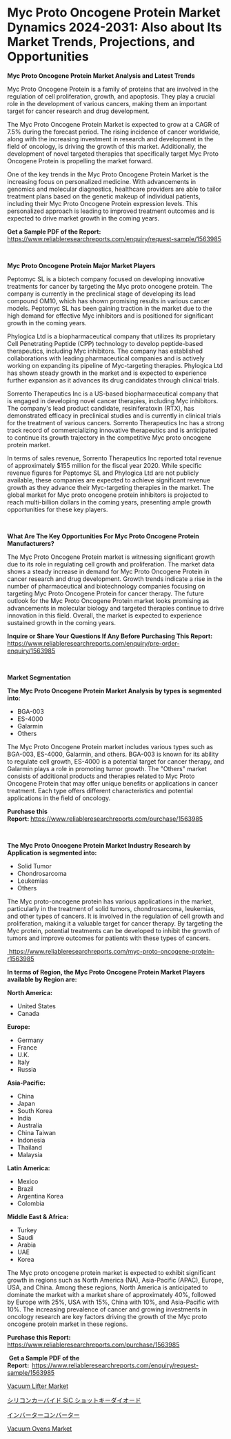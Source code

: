<p><h1>Myc Proto Oncogene Protein Market Dynamics 2024-2031: Also about Its Market Trends, Projections, and Opportunities</h1></p><p><strong>Myc Proto Oncogene Protein Market Analysis and Latest Trends</strong></p>
<p><p>Myc Proto Oncogene Protein is a family of proteins that are involved in the regulation of cell proliferation, growth, and apoptosis. They play a crucial role in the development of various cancers, making them an important target for cancer research and drug development.</p><p>The Myc Proto Oncogene Protein Market is expected to grow at a CAGR of 7.5% during the forecast period. The rising incidence of cancer worldwide, along with the increasing investment in research and development in the field of oncology, is driving the growth of this market. Additionally, the development of novel targeted therapies that specifically target Myc Proto Oncogene Protein is propelling the market forward.</p><p>One of the key trends in the Myc Proto Oncogene Protein Market is the increasing focus on personalized medicine. With advancements in genomics and molecular diagnostics, healthcare providers are able to tailor treatment plans based on the genetic makeup of individual patients, including their Myc Proto Oncogene Protein expression levels. This personalized approach is leading to improved treatment outcomes and is expected to drive market growth in the coming years.</p></p>
<p><strong>Get a Sample PDF of the Report:&nbsp;</strong> <a href="https://www.reliableresearchreports.com/enquiry/request-sample/1563985">https://www.reliableresearchreports.com/enquiry/request-sample/1563985</a></p>
<p>&nbsp;</p>
<p><strong>Myc Proto Oncogene Protein Major Market Players</strong></p>
<p><p>Peptomyc SL is a biotech company focused on developing innovative treatments for cancer by targeting the Myc proto oncogene protein. The company is currently in the preclinical stage of developing its lead compound OM10, which has shown promising results in various cancer models. Peptomyc SL has been gaining traction in the market due to the high demand for effective Myc inhibitors and is positioned for significant growth in the coming years.</p><p>Phylogica Ltd is a biopharmaceutical company that utilizes its proprietary Cell Penetrating Peptide (CPP) technology to develop peptide-based therapeutics, including Myc inhibitors. The company has established collaborations with leading pharmaceutical companies and is actively working on expanding its pipeline of Myc-targeting therapies. Phylogica Ltd has shown steady growth in the market and is expected to experience further expansion as it advances its drug candidates through clinical trials.</p><p>Sorrento Therapeutics Inc is a US-based biopharmaceutical company that is engaged in developing novel cancer therapies, including Myc inhibitors. The company's lead product candidate, resiniferatoxin (RTX), has demonstrated efficacy in preclinical studies and is currently in clinical trials for the treatment of various cancers. Sorrento Therapeutics Inc has a strong track record of commercializing innovative therapeutics and is anticipated to continue its growth trajectory in the competitive Myc proto oncogene protein market.</p><p>In terms of sales revenue, Sorrento Therapeutics Inc reported total revenue of approximately $155 million for the fiscal year 2020. While specific revenue figures for Peptomyc SL and Phylogica Ltd are not publicly available, these companies are expected to achieve significant revenue growth as they advance their Myc-targeting therapies in the market. The global market for Myc proto oncogene protein inhibitors is projected to reach multi-billion dollars in the coming years, presenting ample growth opportunities for these key players.</p></p>
<p>&nbsp;</p>
<p><strong>What Are The Key Opportunities For Myc Proto Oncogene Protein Manufacturers?</strong></p>
<p><p>The Myc Proto Oncogene Protein market is witnessing significant growth due to its role in regulating cell growth and proliferation. The market data shows a steady increase in demand for Myc Proto Oncogene Protein in cancer research and drug development. Growth trends indicate a rise in the number of pharmaceutical and biotechnology companies focusing on targeting Myc Proto Oncogene Protein for cancer therapy. The future outlook for the Myc Proto Oncogene Protein market looks promising as advancements in molecular biology and targeted therapies continue to drive innovation in this field. Overall, the market is expected to experience sustained growth in the coming years.</p></p>
<p><strong>Inquire or Share Your Questions If Any Before Purchasing This Report:</strong> <a href="https://www.reliableresearchreports.com/enquiry/pre-order-enquiry/1563985">https://www.reliableresearchreports.com/enquiry/pre-order-enquiry/1563985</a></p>
<p>&nbsp;</p>
<p><strong>Market Segmentation</strong></p>
<p><strong>The Myc Proto Oncogene Protein Market Analysis by types is segmented into:</strong></p>
<p><ul><li>BGA-003</li><li>ES-4000</li><li>Galarmin</li><li>Others</li></ul></p>
<p><p>The Myc Proto Oncogene Protein market includes various types such as BGA-003, ES-4000, Galarmin, and others. BGA-003 is known for its ability to regulate cell growth, ES-4000 is a potential target for cancer therapy, and Galarmin plays a role in promoting tumor growth. The "Others" market consists of additional products and therapies related to Myc Proto Oncogene Protein that may offer unique benefits or applications in cancer treatment. Each type offers different characteristics and potential applications in the field of oncology.</p></p>
<p><strong>Purchase this Report:&nbsp;</strong><a href="https://www.reliableresearchreports.com/purchase/1563985">https://www.reliableresearchreports.com/purchase/1563985</a></p>
<p>&nbsp;</p>
<p><strong>The Myc Proto Oncogene Protein Market Industry Research by Application is segmented into:</strong></p>
<p><ul><li>Solid Tumor</li><li>Chondrosarcoma</li><li>Leukemias</li><li>Others</li></ul></p>
<p><p>The Myc proto-oncogene protein has various applications in the market, particularly in the treatment of solid tumors, chondrosarcoma, leukemias, and other types of cancers. It is involved in the regulation of cell growth and proliferation, making it a valuable target for cancer therapy. By targeting the Myc protein, potential treatments can be developed to inhibit the growth of tumors and improve outcomes for patients with these types of cancers.</p></p>
<p><a href="https://www.reliableresearchreports.com/myc-proto-oncogene-protein-r1563985">&nbsp;https://www.reliableresearchreports.com/myc-proto-oncogene-protein-r1563985</a></p>
<p><strong>In terms of Region, the Myc Proto Oncogene Protein Market Players available by Region are:</strong></p>
<p>
    <p> <strong> North America: </strong>
        <ul>
            <li>United States</li>
            <li>Canada</li>
        </ul>
        </p> 
    <p> <strong> Europe: </strong>
        <ul>
            <li>Germany</li>
            <li>France</li>
            <li>U.K.</li>
            <li>Italy</li>
            <li>Russia</li>
        </ul>
        </p> 
    <p> <strong> Asia-Pacific: </strong>
        <ul>
            <li>China</li>
            <li>Japan</li>
            <li>South Korea</li>
            <li>India</li>
            <li>Australia</li>
            <li>China Taiwan</li>
            <li>Indonesia</li>
            <li>Thailand</li>
            <li>Malaysia</li>
        </ul>
        </p> 
    <p> <strong> Latin America: </strong>
        <ul>
            <li>Mexico</li>
            <li>Brazil</li>
            <li>Argentina Korea</li>
            <li>Colombia</li>
        </ul>
        </p> 
    <p> <strong> Middle East & Africa: </strong>
        <ul>
            <li>Turkey</li>
            <li>Saudi</li>
            <li>Arabia</li>
            <li>UAE</li>
            <li>Korea</li>
        </ul>
    </p>
    </p>
<p><p>The Myc proto oncogene protein market is expected to exhibit significant growth in regions such as North America (NA), Asia-Pacific (APAC), Europe, USA, and China. Among these regions, North America is anticipated to dominate the market with a market share of approximately 40%, followed by Europe with 25%, USA with 15%, China with 10%, and Asia-Pacific with 10%. The increasing prevalence of cancer and growing investments in oncology research are key factors driving the growth of the Myc proto oncogene protein market in these regions.</p></p>
<p><strong>Purchase this Report: </strong><a href="https://www.reliableresearchreports.com/purchase/1563985">https://www.reliableresearchreports.com/purchase/1563985</a></p>
<p>&nbsp;<strong>Get a Sample PDF of the Report:&nbsp;&nbsp;</strong><a href="https://www.reliableresearchreports.com/enquiry/request-sample/1563985">https://www.reliableresearchreports.com/enquiry/request-sample/1563985</a></p>
<p><strong></strong></p>
<p><p><a href="https://github.com/joannesouthgate/Market-Research-Report-List-4/blob/main/vacuum-lifter-market.md">Vacuum Lifter Market</a></p><p><a href="https://github.com/EstaSprer20231/Market-Research-Report-List-2/blob/main/2053656177541.md">シリコンカーバイド SiC ショットキーダイオード</a></p><p><a href="https://github.com/vlcostes/Market-Research-Report-List-2/blob/main/6680196177540.md">インバーターコンバーター</a></p><p><a href="https://github.com/wwwkeltoum/Market-Research-Report-List-4/blob/main/vacuum-ovens-market.md">Vacuum Ovens Market</a></p></p>